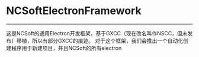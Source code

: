 # NCSoftElectronFramework

---

这是NCSoft的通用Electron开发框架，基于GXCC（现在改名叫作NSCC，但未发布）移植，所以有部分GXCC的痕迹。
对于这个框架，我们会推出一个自动化创建程序用于新建项目，并且NCSoft的所有electron